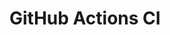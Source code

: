 # GitHub Actions CI










































































































































